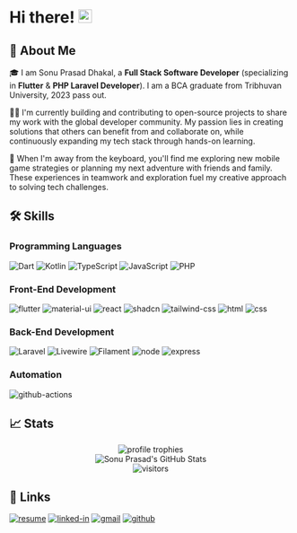 # Hi there! <img src="https://media.giphy.com/media/hvRJCLFzcasrR4ia7z/giphy.gif" width="24px" height="24px">

## 🚀 About Me

🎓 I am Sonu Prasad Dhakal, a **Full Stack Software Developer** (specializing in **Flutter** & **PHP Laravel Developer**). I am a BCA graduate from Tribhuvan University, 2023 pass out.

👨‍💻 I'm currently building and contributing to open-source projects to share my work with the global developer community. My passion lies in creating solutions that others can benefit from and collaborate on, while continuously expanding my tech stack through hands-on learning.

🌟 When I'm away from the keyboard, you'll find me exploring new mobile game strategies or planning my next adventure with friends and family. These experiences in teamwork and exploration fuel my creative approach to solving tech challenges.



<!--## 🏅 Experience

- 📝 **5+ Times Global #1 Weekly Blog Writer** at _Dev_ (January 2022)
- 🏆 **Top Rated** at _Upwork_ (September 2021)
- ⏫ **Rising Talent** at _Upwork_ (July 2021)
- 🚁 **Mars 2020 Helicopter Mission Contributor** for contributing to _a library ([numpy](https://github.com/numpy/numpy)) used by NASA to fly the Ingenuity Helicopter on Mars_ (April 2021)
- ⭐ **Global rank 750** at _Google Kickstart 2020 Round H_ (November 2020)
- 🤝 **Hacktober Fest Participant** for _adding quality pull requests at Hacktober Fest 2020_ (October 2020)
- 🥇 **Winner of Coding Competition** at _RCCIIT_ (March 2020)
- 🥈 **1st Runner up at Coding Competition** at _Heritage Institute of Technology_ (September 2019)
- 🥉 **2nd Runner up at Coding Competition** at _GCECT_ (March 2019)
-->

## 🛠️ Skills

### Programming Languages

![Dart](https://img.shields.io/badge/Dart-0175C2?style=for-the-badge&logo=dart&logoColor=white)
![Kotlin](https://img.shields.io/badge/Kotlin-7F52FF?style=for-the-badge&logo=kotlin&logoColor=white) 
![TypeScript](https://img.shields.io/badge/TypeScript-3178C6?style=for-the-badge&logo=typescript&logoColor=white)
![JavaScript](https://img.shields.io/badge/JavaScript-F7DF1E?style=for-the-badge&logo=javascript&logoColor=black)
![PHP](https://img.shields.io/badge/PHP-777BB4?style=for-the-badge&logo=php&logoColor=white)

### Front-End Development

![flutter](https://img.shields.io/badge/Flutter-28B6F6?style=for-the-badge&logo=flutter&logoColor=white)
![material-ui](https://img.shields.io/badge/Material_UI-0081CB?style=for-the-badge&logo=mui&logoColor=white)
![react](https://img.shields.io/badge/React-20232A?style=for-the-badge&logo=react&logoColor=61DAFB)
![shadcn](https://img.shields.io/badge/shadcn-000000?style=for-the-badge&logo=react&logoColor=white)
![tailwind-css](https://img.shields.io/badge/tailwind_css-06B6D4?style=for-the-badge&logo=tailwind-css&logoColor=white)
![html](https://img.shields.io/badge/HTML5-E34F26?style=for-the-badge&logo=html5&logoColor=white)
![css](https://img.shields.io/badge/CSS3-1572B6?style=for-the-badge&logo=css3&logoColor=white)

### Back-End Development

![Laravel](https://img.shields.io/badge/Laravel-FF2D20?style=for-the-badge&logo=laravel&logoColor=white)
![Livewire](https://img.shields.io/badge/Livewire-4E56A6?style=for-the-badge&logo=laravel&logoColor=white)
![Filament](https://img.shields.io/badge/Filament-FF5722?style=for-the-badge&logo=laravel&logoColor=white)
![node](https://img.shields.io/badge/Node-5FA04E?style=for-the-badge&logo=node.js&logoColor=FFFFFF)
![express](https://img.shields.io/badge/Express-000000?style=for-the-badge&logo=express&logoColor=FFFFFF)

### Automation

![github-actions](https://img.shields.io/badge/github_actions-181717?style=for-the-badge&logo=github&logoColor=FFFFFF)

<!--
### Backend as a Service (BaaS)

![firebase](https://img.shields.io/badge/Firebase-ffaa00?style=for-the-badge&logo=Firebase&logoColor=white)
![vercel](https://img.shields.io/badge/Vercel-000000?style=for-the-badge&logo=Vercel&logoColor=white)
![netlify](https://img.shields.io/badge/Netlify-00C7B7?style=for-the-badge&logo=netlify&logoColor=white)
-->

<!--### Design Tools

![figma](https://img.shields.io/badge/figma-000000?style=for-the-badge&logo=figma&logoColor=white)
![adobe-xd](https://img.shields.io/badge/adobe_xd-470137?style=for-the-badge&logo=adobe-xd&logoColor=white)
![canva](https://img.shields.io/badge/canva-00C4CC?style=for-the-badge&logo=canva&logoColor=white)
-->

<!-- ## 📝 Top Blog Posts

- [6 Killer Productivity Apps for Programmers](https://tapajyoti-bose.medium.com/6-killer-productivity-apps-for-programmers-6cdd4ed98218)
- [7 Cool HTML Elements Nobody Uses](https://tapajyoti-bose.medium.com/7-cool-html-elements-nobody-uses-436598d85668)
- [7 Killer One-Liners in JavaScript](https://tapajyoti-bose.medium.com/7-killer-one-liners-in-javascript-33db6798f5bf)
- [11 Advanced React Interview Questions you should absolutely know](https://tapajyoti-bose.medium.com/11-advanced-react-interview-questions-you-should-absolutely-know-with-detailed-answers-e306083ecb7d)
- [7 Free Public APIs you will love as a developer](https://tapajyoti-bose.medium.com/7-free-public-apis-you-will-love-as-a-developer-c56fc80c35aa)

Want to read more? [Check out all the blogs](https://tapajyoti-bose.medium.com/)
-->

## 📈 Stats

<div align="center">
    <img src="https://github-profile-trophy.vercel.app/?username=sonuprasad010&row=1&column=6&margin-h=8&theme=darkhub&count_private=true&margin-w=15&no-frame=true" alt="profile trophies" />
    <br />
    <img src="https://github-readme-stats.vercel.app/api?username=sonuprasad010&show_icons=true&hide_border=true" alt="Sonu Prasad's GitHub Stats">
    <br />
    <img src="https://visitor-badge.laobi.icu/badge?page_id=ruppysuppy.ruppysuppy" alt="visitors">
</div>

## 🔗 Links

[![resume](https://img.shields.io/badge/Resume-4285F4?style=for-the-badge&logo=google-docs&logoColor=white)](https://sonudhakal.com.np)
[![linked-in](https://custom-icon-badges.demolab.com/badge/LinkedIn-0A66C2?logo=linkedin-white&logoColor=fff&style=for-the-badge)](https://www.linkedin.com/in/sonu-dhakal-bb176b18b/)
[![gmail](https://img.shields.io/badge/Gmail-D14836?style=for-the-badge&logo=Gmail&logoColor=white)](mailto:sonudhakal010@gmail.com)
[![github](https://img.shields.io/badge/GitHub-000000?style=for-the-badge&logo=GitHub&logoColor=white)](https://github.com/sonuorasad010)

